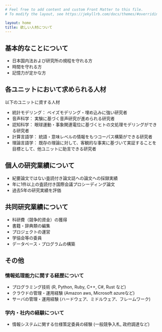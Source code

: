 ```yaml
---
# Feel free to add content and custom Front Matter to this file.
# To modify the layout, see https://jekyllrb.com/docs/themes/#overriding-theme-defaults

layout: home
title: 欲しい人材について
---
```

## 基本的なことについて

- 日本国内法および研究所の規程を守れる方
- 時間を守れる方
- 記憶力が定かな方

## 各ユニットにおいて求められる人材

以下のユニットに資する人材

- 統計モデリング： ベイズモデリング・埋め込みに強い研究者
- 音声科学： 実験に基づく音声研究が進められる研究者
- 認知科学： 眼球運動・事象関連電位に基づくヒトの文処理モデリングができる研究者
- 計算言語学： 統語・意味レベルの情報をもつコーパス構築ができる研究者
- 理論言語学： 既存の理論に対して、客観的な事実に基づいて実証することを目標として、他ユニットに助言できる研究者

## 個人の研究業績について

- 紀要論文ではない査読付き論文誌への論文への採録実績
- 年に1件以上の査読付き国際会議プロシーディング論文
- 過去5年の研究実績を評価

## 共同研究業績について

- 科研費（競争的資金）の獲得
- 書籍・辞典類の編集
- プロジェクトの運営
- 学協会等の委員
- データベース・プログラムの構築

## その他

### 情報処理能力に関する経歴について

- プログラミング技術 (R, Python, Ruby, C++, C#, Rust など)
- クラウドの管理・運用経験 (Amazon aws, Microsoft azureなど)
- サーバの管理・運用経験 (ハードウェア、ミドルウェア、フレームワーク)

### 学内・社内の経験について

- 情報システムに関する仕様策定委員の経験 (一般競争入札, 政府調達など)


